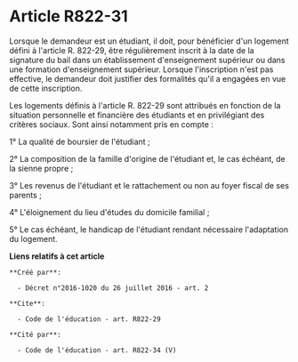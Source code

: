 # Article R822-31

Lorsque le demandeur est un étudiant, il doit, pour bénéficier d'un logement défini à l'article R. 822-29, être régulièrement
inscrit à la date de la signature du bail dans un établissement d'enseignement supérieur ou dans une formation d'enseignement
supérieur. Lorsque l'inscription n'est pas effective, le demandeur doit justifier des formalités qu'il a engagées en vue de
cette inscription. 

Les logements définis à l'article R. 822-29 sont attribués en fonction de la situation personnelle et financière des
étudiants et en privilégiant des critères sociaux. Sont ainsi notamment pris en compte : 

1° La qualité de boursier de l'étudiant ; 

2° La composition de la famille d'origine de l'étudiant et, le cas échéant, de la sienne propre ; 

3° Les revenus de l'étudiant et le rattachement ou non au foyer fiscal de ses parents ; 

4° L'éloignement du lieu d'études du domicile familial ; 

5° Le cas échéant, le handicap de l'étudiant rendant nécessaire l'adaptation du logement.

**Liens relatifs à cet article**

	**Créé par**:

	  - Décret n°2016-1020 du 26 juillet 2016 - art. 2

	**Cite**:

	  - Code de l'éducation - art. R822-29

	**Cité par**:

	  - Code de l'éducation - art. R822-34 (V)
